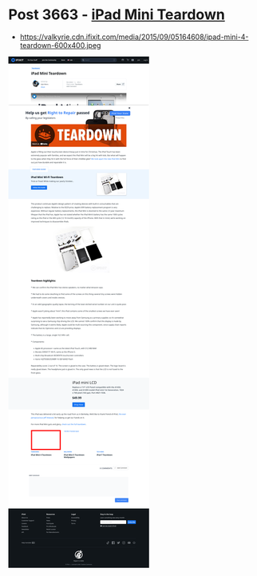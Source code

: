 # Post 3663 - [iPad Mini Teardown](https://www.ifixit.com/News/3663/ipad-mini-teardown)

- https://valkyrie.cdn.ifixit.com/media/2015/09/05164608/ipad-mini-4-teardown-600x400.jpeg

![screencap](screenshots/28d1db18-1406-46b6-ac7e-5cf9c09d554a.png)
